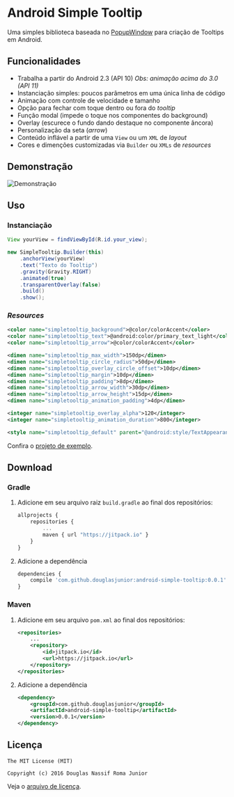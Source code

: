 # Android Simple Tooltip

Uma simples biblioteca baseada no [PopupWindow](http://developer.android.com/intl/pt-br/reference/android/widget/PopupWindow.html) para criação de Tooltips em Android.

## Funcionalidades

 - Trabalha a partir do Android 2.3 (API 10) *Obs: animação acima do 3.0 (API 11)*
 - Instanciação simples: poucos parâmetros em uma única linha de código
 - Animação com controle de velocidade e tamanho
 - Opção para fechar com toque dentro ou fora do *tooltip*
 - Função modal (impede o toque nos componentes do background)
 - Overlay (escurece o fundo dando destaque no componente âncora)
 - Personalização da seta (*arrow*)
 - Conteúdo inflável a partir de uma `View` ou um `XML` de *layout*
 - Cores e dimenções customizadas via `Builder` ou `XMLs` de *resources*

## Demonstração 

![Demonstração](https://raw.githubusercontent.com/douglasjunior/android-simple-tooltip/master/screenshots/demo.gif)

## Uso
### Instanciação

```java
View yourView = findViewById(R.id.your_view);

new SimpleTooltip.Builder(this)
    .anchorView(yourView)
    .text("Texto do Tooltip")
    .gravity(Gravity.RIGHT)
    .animated(true)
    .transparentOverlay(false)
    .build()
    .show();
```

### *Resources*
```xml
<color name="simpletooltip_background">@color/colorAccent</color>
<color name="simpletooltip_text">@android:color/primary_text_light</color>
<color name="simpletooltip_arrow">@color/colorAccent</color>
```
```xml
<dimen name="simpletooltip_max_width">150dp</dimen>
<dimen name="simpletooltip_circle_radius">50dp</dimen>
<dimen name="simpletooltip_overlay_circle_offset">10dp</dimen>
<dimen name="simpletooltip_margin">10dp</dimen>
<dimen name="simpletooltip_padding">8dp</dimen>
<dimen name="simpletooltip_arrow_width">30dp</dimen>
<dimen name="simpletooltip_arrow_height">15dp</dimen>
<dimen name="simpletooltip_animation_padding">4dp</dimen>
```
```xml
<integer name="simpletooltip_overlay_alpha">120</integer>
<integer name="simpletooltip_animation_duration">800</integer>
```
```xml
<style name="simpletooltip_default" parent="@android:style/TextAppearance.Medium"></style>
```


Confira o [projeto de exemplo](https://github.com/douglasjunior/android-simple-tooltip/blob/master/sample/src/main/java/io/github/douglasjunior/androidSimpleTooltip/sample/MainActivity.java).

## Download
### Gradle

1. Adicione em seu arquivo raiz `build.gradle` ao final dos repositórios:

    ```javascript
    allprojects {
    	repositories {
    		...
    		maven { url "https://jitpack.io" }
    	}
    }
    ```

2. Adicione a dependência

    ```javascript
    dependencies {
        compile 'com.github.douglasjunior:android-simple-tooltip:0.0.1'
    }
    ```

### Maven

1. Adicione em seu arquivo `pom.xml` ao final dos repositórios:

    ```xml
    <repositories>
        ...
    	<repository>
    	    <id>jitpack.io</id>
    	    <url>https://jitpack.io</url>
    	</repository>
    </repositories>
    ```
2. Adicione a dependência

    ```xml
    <dependency>
        <groupId>com.github.douglasjunior</groupId>
        <artifactId>android-simple-tooltip</artifactId>
        <version>0.0.1</version>
    </dependency>
    ```

## Licença

```
The MIT License (MIT)

Copyright (c) 2016 Douglas Nassif Roma Junior
```

Veja o [arquivo de licença](https://github.com/douglasjunior/android-simple-tooltip/blob/master/LICENSE).
